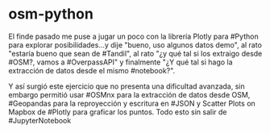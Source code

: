 # osm-python

El finde pasado me puse a jugar un poco con la librería Plotly para #Python para explorar posibilidades...y dije "bueno, uso algunos datos demo", al rato "estaría bueno que sean de #Tandil", al rato "¿y qué tal si los extraigo desde #OSM?, vamos a #OverpassAPI" y finalmente "¿Y qué tal si hago la extracción de datos desde el mismo #notebook?".

Y así surgió este ejercicio que no presenta una dificultad avanzada, sin embargo permitió usar #OSMnx para la extracción de datos desde OSM, #Geopandas para la reproyección y escritura en #JSON y Scatter Plots on Mapbox de #Plotly para graficar los puntos. Todo esto sin salir de #JupyterNotebook
